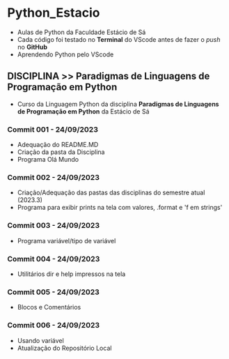 # Python_Estacio
* Aulas de Python da Faculdade Estácio de Sá
* Cada código foi testado no **Terminal** do VScode antes de fazer o _push_ no **GitHub**
* Aprendendo Python pelo VScode

## DISCIPLINA >> Paradigmas de Linguagens de Programação em Python
* Curso da Linguagem Python da disciplina **Paradigmas de Linguagens de Programação em Python** da Estácio de Sá

### Commit 001 - 24/09/2023
* Adequação do README.MD
* Criação da pasta da Disciplina
* Programa Olá Mundo

### Commit 002 - 24/09/2023
* Criação/Adequação das pastas das disciplinas do semestre atual (2023.3)
* Programa para exibir prints na tela com valores, .format e 'f em strings'

### Commit 003 - 24/09/2023
* Programa variável/tipo de variável

### Commit 004 - 24/09/2023
* Utilitários dir e help impressos na tela

### Commit 005 - 24/09/2023
* Blocos e Comentários

### Commit 006 - 24/09/2023
* Usando variável
* Atualização do Repositório Local
